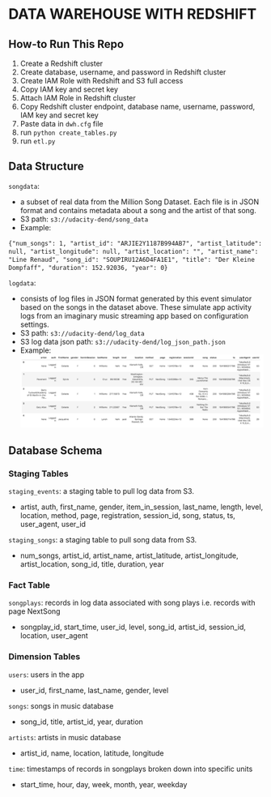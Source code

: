 # DATA WAREHOUSE WITH REDSHIFT

## How-to Run This Repo
1. Create a Redshift cluster
2. Create database, username, and password in Redshift cluster
3. Create IAM Role with Redshift and S3 full access
4. Copy IAM key and secret key
4. Attach IAM Role in Redshift cluster
5. Copy Redshift cluster endpoint, database name, username, password, IAM key and secret key
6. Paste data in `dwh.cfg` file
7. run `python create_tables.py`
8. run `etl.py`

## Data Structure

`songdata`: 
* a subset of real data from the Million Song Dataset. Each file is in JSON format and contains metadata about a song and the artist of that song.
* S3 path: `s3://udacity-dend/song_data`
* Example:
```bazaar
{"num_songs": 1, "artist_id": "ARJIE2Y1187B994AB7", "artist_latitude": null, "artist_longitude": null, "artist_location": "", "artist_name": "Line Renaud", "song_id": "SOUPIRU12A6D4FA1E1", "title": "Der Kleine Dompfaff", "duration": 152.92036, "year": 0}
```

`logdata`: 
* consists of log files in JSON format generated by this event simulator based on the songs in the dataset above. These simulate app activity logs from an imaginary music streaming app based on configuration settings.
* S3 path: `s3://udacity-dend/log_data`
* S3 log data json path: `s3://udacity-dend/log_json_path.json` 
* Example:
![](log-data.png)

## Database Schema

### Staging Tables
`staging_events`: a staging table to pull log data from S3.
* artist, auth, first_name, gender, item_in_session,  last_name, length, 
level, location, method, page, registration, session_id, song,
status, ts, user_agent, user_id

`staging_songs`: a staging table to pull song data from S3.
* num_songs, artist_id, artist_name, artist_latitude, 
artist_longitude, artist_location, song_id, title, 
duration, year

### Fact Table
`songplays`: records in log data associated with song plays i.e. records with page NextSong
* songplay_id, start_time, user_id, level, song_id, artist_id, session_id, location, user_agent

### Dimension Tables
`users`: users in the app
* user_id, first_name, last_name, gender, level

`songs`: songs in music database
* song_id, title, artist_id, year, duration

`artists`: artists in music database
* artist_id, name, location, latitude, longitude

`time`: timestamps of records in songplays broken down into specific units
* start_time, hour, day, week, month, year, weekday

